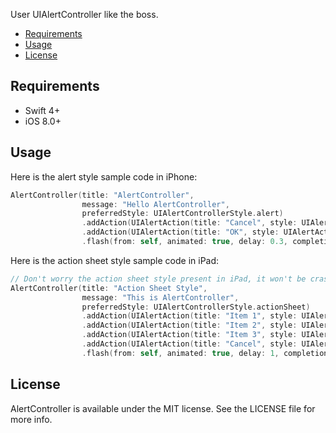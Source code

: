 User UIAlertController like the boss.

- [Requirements](#requirements)
- [Usage](#usage)
- [License](#license)


## Requirements

- Swift 4+
- iOS 8.0+

## Usage

Here is the alert style sample code in iPhone:

```swift
AlertController(title: "AlertController", 
                message: "Hello AlertController", 
                preferredStyle: UIAlertControllerStyle.alert)
                .addAction(UIAlertAction(title: "Cancel", style: UIAlertActionStyle.cancel, handler: nil))
                .addAction(UIAlertAction(title: "OK", style: UIAlertActionStyle.default, handler: nil))
                .flash(from: self, animated: true, delay: 0.3, completion: nil)
```

Here is the action sheet style sample code in iPad:

```swift
// Don't worry the action sheet style present in iPad, it won't be crash, take it easy :)
AlertController(title: "Action Sheet Style", 
                message: "This is AlertController", 
                preferredStyle: UIAlertControllerStyle.actionSheet)
                .addAction(UIAlertAction(title: "Item 1", style: UIAlertActionStyle.default, handler: nil))
                .addAction(UIAlertAction(title: "Item 2", style: UIAlertActionStyle.default, handler: nil))
                .addAction(UIAlertAction(title: "Item 3", style: UIAlertActionStyle.default, handler: nil))
                .addAction(UIAlertAction(title: "Cancel", style: UIAlertActionStyle.cancel, handler: nil))
                .flash(from: self, animated: true, delay: 1, completion: nil)
```

## License

AlertController is available under the MIT license. See the LICENSE file for more info.